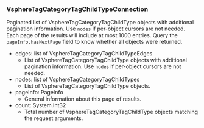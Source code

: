 ### VsphereTagCategoryTagChildTypeConnection
Paginated list of VsphereTagCategoryTagChildType objects with additional pagination information. Use `nodes` if per-object cursors are not needed. Each page of the results will include at most 1000 entries. Query the `pageInfo.hasNextPage` field to know whether all objects were returned.

- edges: list of VsphereTagCategoryTagChildTypeEdges
  - List of VsphereTagCategoryTagChildType objects with additional pagination information. Use `nodes` if per-object cursors are not needed.
- nodes: list of VsphereTagCategoryTagChildTypes
  - List of VsphereTagCategoryTagChildType objects.
- pageInfo: PageInfo
  - General information about this page of results.
- count: System.Int32
  - Total number of VsphereTagCategoryTagChildType objects matching the request arguments.
